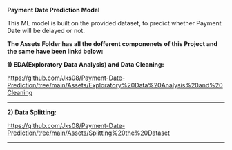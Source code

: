 **Payment Date Prediction Model**

This ML model is built on the provided dataset, to predict whether Payment Date will be delayed or not. 

**The Assets Folder has all the dofferent componenets of this Project and the same have been linkd below:**

**1) EDA(Exploratory Data Analysis) and Data Cleaning:**
    
https://github.com/Jks08/Payment-Date-Prediction/tree/main/Assets/Exploratory%20Data%20Analysis%20and%20Cleaning

** **

**2) Data Splitting:**
    
https://github.com/Jks08/Payment-Date-Prediction/tree/main/Assets/Splitting%20the%20Dataset

** **
